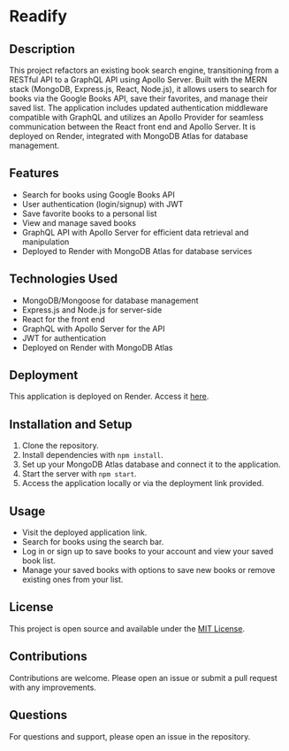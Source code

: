 # Readify

## Description

This project refactors an existing book search engine, transitioning from a RESTful API to a GraphQL API using Apollo Server. Built with the MERN stack (MongoDB, Express.js, React, Node.js), it allows users to search for books via the Google Books API, save their favorites, and manage their saved list. The application includes updated authentication middleware compatible with GraphQL and utilizes an Apollo Provider for seamless communication between the React front end and Apollo Server. It is deployed on Render, integrated with MongoDB Atlas for database management.

## Features

- Search for books using Google Books API
- User authentication (login/signup) with JWT
- Save favorite books to a personal list
- View and manage saved books
- GraphQL API with Apollo Server for efficient data retrieval and manipulation
- Deployed to Render with MongoDB Atlas for database services

## Technologies Used

- MongoDB/Mongoose for database management
- Express.js and Node.js for server-side
- React for the front end
- GraphQL with Apollo Server for the API
- JWT for authentication
- Deployed on Render with MongoDB Atlas

## Deployment

This application is deployed on Render. Access it [here](#).

## Installation and Setup

1. Clone the repository.
2. Install dependencies with `npm install`.
3. Set up your MongoDB Atlas database and connect it to the application.
4. Start the server with `npm start`.
5. Access the application locally or via the deployment link provided.

## Usage

- Visit the deployed application link.
- Search for books using the search bar.
- Log in or sign up to save books to your account and view your saved book list.
- Manage your saved books with options to save new books or remove existing ones from your list.

## License

This project is open source and available under the [MIT License](LICENSE).

## Contributions

Contributions are welcome. Please open an issue or submit a pull request with any improvements.

## Questions

For questions and support, please open an issue in the repository.